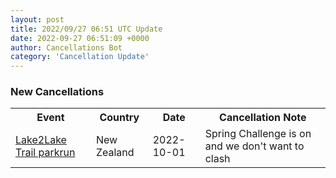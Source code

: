 ```yaml
---
layout: post
title: 2022/09/27 06:51 UTC Update
date: 2022-09-27 06:51:09 +0000
author: Cancellations Bot
category: 'Cancellation Update'
---
```


<h3>New Cancellations</h3>
<div class='hscrollable'>
<table style='width: 100%'>
    <tr>
        <th>Event</th>
        <th>Country</th>
        <th>Date</th>
        <th>Cancellation Note</th>
    </tr>
    <tr>
        <td><a href="https://www.parkrun.co.nz/lake2laketrail">Lake2Lake Trail parkrun</a></td>
        <td>New Zealand</td>
        <td>2022-10-01</td>
        <td>Spring Challenge is on and we don't want to clash</td>
    </tr>
</table>
</div>
